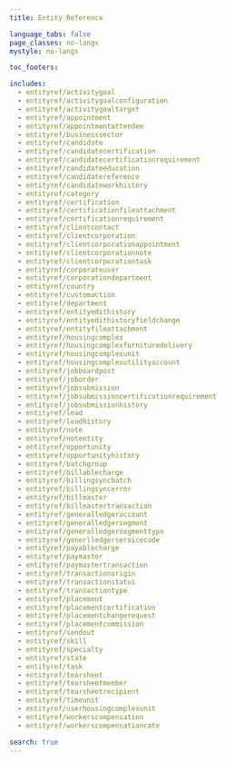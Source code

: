 ```yaml
---
title: Entity Reference

language_tabs: false
page_classes: no-langs
mystyle: no-langs

toc_footers:

includes:
  - entityref/activitygoal
  - entityref/activitygoalconfiguration
  - entityref/activitygoaltarget
  - entityref/appointment
  - entityref/appointmentattendee
  - entityref/businesssector
  - entityref/candidate
  - entityref/candidatecertification
  - entityref/candidatecertificationrequirement
  - entityref/candidateeducation
  - entityref/candidatereference
  - entityref/candidateworkhistory
  - entityref/category
  - entityref/certification
  - entityref/certificationfileattachment
  - entityref/certificationrequirement
  - entityref/clientcontact
  - entityref/clientcorporation
  - entityref/clientcorporationappointment
  - entityref/clientcorporationnote
  - entityref/clientcorporationtask
  - entityref/corporateuser
  - entityref/corporationdepartment
  - entityref/country
  - entityref/customaction
  - entityref/department
  - entityref/entityedithistory
  - entityref/entityedithistoryfieldchange
  - entityref/entityfileattachment
  - entityref/housingcomplex
  - entityref/housingcomplexfurnituredelivery
  - entityref/housingcomplexunit
  - entityref/housingcomplexutilityaccount
  - entityref/jobboardpost
  - entityref/joborder
  - entityref/jobsubmission
  - entityref/jobsubmissioncertificationrequirement
  - entityref/jobsubmissionhistory
  - entityref/lead
  - entityref/leadhistory
  - entityref/note
  - entityref/notentity
  - entityref/opportunity
  - entityref/opportunityhistory
  - entityref/batchgroup
  - entityref/billablecharge
  - entityref/billingsyncbatch
  - entityref/billingsyncerror
  - entityref/billmaster
  - entityref/billmastertransaction
  - entityref/generalledgeraccount
  - entityref/generalledgersegment
  - entityref/generalledgersegmenttype
  - entityref/generlledgerservicecode
  - entityref/payablecharge
  - entityref/paymaster
  - entityref/paymastertransaction
  - entityref/transactionorigin
  - entityref/transactionstatus
  - entityref/transactiontype
  - entityref/placement
  - entityref/placementcertification
  - entityref/placementchangerequest
  - entityref/placementcommission
  - entityref/sendout
  - entityref/skill
  - entityref/specialty
  - entityref/state
  - entityref/task
  - entityref/tearsheet
  - entityref/tearsheetmember
  - entityref/tearsheetrecipient
  - entityref/timeunit
  - entityref/userhousingcomplexunit
  - entityref/workerscompensation
  - entityref/workerscompensationrate

search: true
---
```

